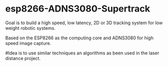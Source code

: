 

# esp8266-ADNS3080-Supertrack
Goal is to build a high speed, low latency, 2D or 3D tracking system for low weight robotic systems.

Based on the ESP8266 as the computing core and ADNS3080 for high speed image capture.

#Idea is to use similar techniques an algorithms as been used in the laser distance project.

